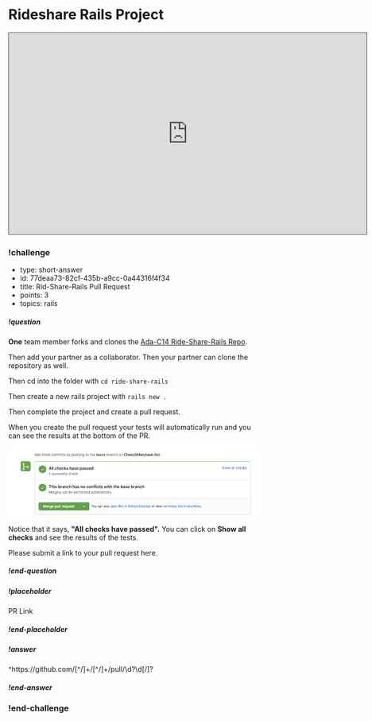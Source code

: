 # Rideshare Rails Project

<iframe src="https://adaacademy.hosted.panopto.com/Panopto/Pages/Embed.aspx?id=275a9bf9-e0e5-45dc-a1c9-ac5d016a260b&autoplay=false&offerviewer=true&showtitle=true&showbrand=false&start=0&interactivity=all" height="405" width="720" style="border: 1px solid #464646;" allowfullscreen allow="autoplay"></iframe>

<!-- >>>>>>>>>>>>>>>>>>>>>> BEGIN CHALLENGE >>>>>>>>>>>>>>>>>>>>>> -->
<!-- Replace everything in square brackets [] and remove brackets  -->

### !challenge

* type: short-answer
* id: 77deaa73-82cf-435b-a9cc-0a44316f4f34
* title: Rid-Share-Rails Pull Request
* points: 3
* topics: rails

##### !question

**One** team member forks and clones the [Ada-C14 Ride-Share-Rails Repo](https://github.com/Ada-c14/ride-share-rails).

Then add your partner as a collaborator.  Then your partner can clone the repository as well.

Then cd into the folder with `cd ride-share-rails`

Then create a new rails project with `rails new .`

Then complete the project and create a pull request. 

When you create the pull request your tests will automatically run and you can see the results at the bottom of the PR.

![Pull Request](images/automatic-tests.png)

Notice that it says, **"All checks have passed".** You can  click on **Show all checks** and see the results of the tests.

Please submit a link to your pull request here.

##### !end-question

##### !placeholder

PR Link

##### !end-placeholder

##### !answer

^https:\/\/github\.com\/[^\/]+\/[^\/]+\/pull\/\d?\d[\/]?

##### !end-answer

<!-- other optional sections -->
<!-- !hint - !end-hint (markdown, users can see after a failed attempt) -->
<!-- !rubric - !end-rubric (markdown, instructors can see while scoring a checkpoint) -->
<!-- !explanation - !end-explanation (markdown, students can see after answering correctly) -->

### !end-challenge

<!-- ======================= END CHALLENGE ======================= -->